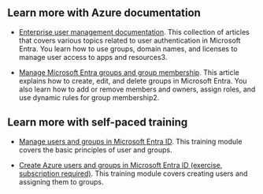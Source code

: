 ## Learn more with Azure documentation

- [Enterprise user management documentation](https://learn.microsoft.com/en-us/entra/identity/users/). This collection of articles that covers various topics related to user authentication in Microsoft Entra. You learn how to use groups, domain names, and licenses to manage user access to apps and resources3.
    
- [Manage Microsoft Entra groups and group membership](https://learn.microsoft.com/en-us/entra/fundamentals/how-to-manage-groups). This article explains how to create, edit, and delete groups in Microsoft Entra. You also learn how to add or remove members and owners, assign roles, and use dynamic rules for group membership2.
    

## Learn more with self-paced training

- [Manage users and groups in Microsoft Entra ID](https://learn.microsoft.com/en-us/training/modules/manage-users-and-groups-in-aad/). This training module covers the basic principles of user and groups.
    
- [Create Azure users and groups in Microsoft Entra ID (exercise, subscription required)](https://learn.microsoft.com/en-us/training/modules/create-users-and-groups-in-azure-active-directory/). This training module covers creating users and assigning them to groups.